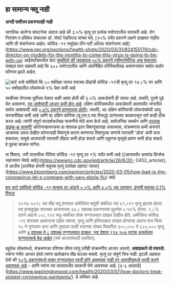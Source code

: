 ## हा सामान्य फ्लू नाही 
 **अगदी सर्वोत्तम प्रकरणातही नाही** 

 जागतिक आरोग्य संघटनेचा अंदाज आहे की ३.५% मृत्यु दर प्रत्येक वयोगटातील सरासरी आहे. रोग नियंत्रण व प्रतिबंध संचालक डॉ. रॉबर्ट रेडफिल्ड यांच्या मते, [२५% पर्यंत प्रकरणे लक्षणे दाखवत नाहीत आणि ती संसर्गजन्य आहेत. 
 कोविड -१९ फ्लूपेक्षा तीन पटी अधिक संसर्गजन्य आहे] (https://www.npr.org/sections/health-shots/2020/03/31/824155179/cdc-director-on-models-for-the-months-to-come-this-virus-is-going-to-be-with-us) 
 आईसलँडमधील डेटा [सुचवितो की जवळपास ५०% प्रकरणे एसीम्प्टोमॅटिक असू शकतात](https://www.cnn.com/2020/04/01/europe/iceland-testing-coronavirus-intl/index.html). 
याबद्दल फार सहमती आहे कि ६०+ वयोगटातील आणि अंतर्निहित परिस्थितीसह असणाऱ्यांवर सर्वात कठोर परिणाम झाले आहेत. 

 ![चार्ट असे दर्शवितो कि ८० वर्षापेक्षा जास्त वयाच्या प्रौढांची कोविड -१९ची मृत्यु दर १४.८% वर आणि ५० वर्षांखालील लोकांमध्ये १% पेक्षा कमी आहे](/images/mortality-rate-by-age.svg) 

 साथीच्या रोगाच्या पूर्वीच्या वेळात अशी आशा होती की ३.५% आकडेवारी ही जास्त आहे. 
 तथापि, पुरावे पुढे येत असताना, [त्या आशेसाठी आधार कमी होत आहे](https://www.statnews.com/2020/02/25/new-data-from-china-buttress-fears-about-high-coronavirus-fatality-rate-who-expert-says/). 
 दक्षिण कोरियामधील आकडेवारी आतापर्यंत जगातील सर्वात आशावादी आहे [०.७% प्रकरणे प्राणघातक होती](https://twitter.com/marcelsalathe/status/1236914078632812544)); तथापि, अ) दक्षिण कोरियाची लोकसंख्येची आयु सरासरीपेक्षा कमी आहे आणि ब) दक्षिण कोरिया (यू.एस.ए.च्या विरूद्ध) प्रारंभाच्या काळापासून सर्व काही ठीक करत आहे: त्यांनी संपूर्ण पारदर्शकतेसह चाचणीचे मोठे काम केले आहे, सार्वजनिक समर्थन आणि [तल्लख ड्राइव्ह-थ्रू चाचणी!](https://twitter.com/cnni/status/1234524871226482688) 
 कोरोनाव्हायरसचा हा वंशावळ इतर विषाणूंसारखा असल्यास, संक्रमणास कमी करणारे आक्रमक उपाय देखील कोणत्याही विषाणूचे कारण बनणार्‍या विषाणूच्या कणांचे सरासरी 'डोस' कमी करू शकतात; यामुळे आजाराची सरासरी तीव्रता कमी होऊ शकते आणि एकूणच मृत्यूचे प्रमाण कमी होऊ शकते. हे पुढचा काळच सांगेल. 

 या शिवाय, जरी वास्तविक रीतिया कोविड -१९ मृत्यू दर १% पर्यंत कमी आहे ([आतापर्यंत डायमंड प्रिन्सेस जहाजावर जेवढे आहे])(https://wwwnc.cdc.gov/eid/article/26/6/20- 0452_article)), ते आधीच [ठराविक हंगामी फ्लूच्या मृत्यू दरापेक्षा दहापट जास्त] (https://www.bloomberg.com/opinion/articles/2020-03-05/how-bad-is-the-coronavirus-let-s-compare-with-sars-ebola-flu) आहे. 

 [बार चार्ट दर्शवितो कोविड -१९ मृत्यूचा दर अंदाजे ०.५% आणि ४.०% च्या दरम्यान, हंगामी फ्लूच्या 0.1% विरूद्ध](/images/mortality-rate.svg)

 > २०१७-२०१८ च्या तीव्र फ्लू हंगामात अमेरिकेत फ्लूशी संबंधित ज्या ६१,०९९ मृत्यू झाल्या होत्या त्या इन्फ्लुएंझा सारख्या आजाराच्या ४४.८ दशलक्ष प्रकरणाच्या तुलनेत ०.१४% होत्या. 
 १.८% दराने अंदाजे ८०८,१२९ फ्लू-संबंधित लोकं रुग्णालयात दाखल देखील होते. 
 अमेरिकेत कोविड -१९ सारख्या आकाराचा उद्रेक समजा, मृत्यू आणि इस्पितळात दाखल होण्याचा अंदाज पाच किंवा १० ने गुणाकार करा आणि तुम्हाला काही भयानक संख्या मिळतीलः ३००,००० ते ६००,००० मृत्यू आणि [४ दशलक्ष ते ८ दशलक्ष रुग्णालयात दाखल, ज्या देशात ९२४,१०७ स्टाफ असलेल्या रूग्णालयाचे बेड आहेत](https://www.bloomberg.com/opinion/articles/2020-03-05/how-bad-is-the-coronavirus-let-s-compare-with-sars-ebola-flu) \[सर्व आजारांसाठी एकत्रित\]. 

 बहुतेक लोकांमध्ये, संक्रमणाचा परिणाम सौम्य परंतु तरीही संक्रमणीय आजार असतो; **अशाप्रकारे तो पसरतो.** ज्यांना गंभीर आजार होतो त्यांना खरोखरच तीव्र फटका बसतो. मृत्यु दर संपूर्ण चित्र नाही: इटली अहवाल देतो की [१०% प्रकरणांमध्ये फक्त रुग्णालयात भरती होणे आवश्यक नाही तर आयसीयूमध्ये भरती करणे आवश्यक आहे](https://twitter.com/marcelsalathe/status/1235662457261023232) - आणि त्यांना त्या कालावधीत काळजी घेणे आवश्यक आहे. [३-६ आठवडे] (https://www.washingtonpost.com/health/2020/03/07/how-doctors-treat-sickest-coronavirus-pantsents/). हे अस्थिर आहे. 
